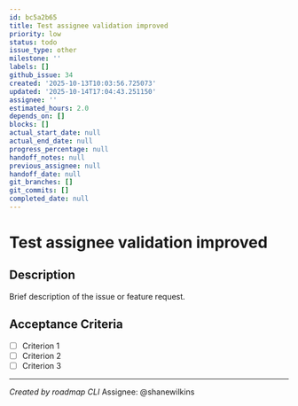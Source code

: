 ```yaml
---
id: bc5a2b65
title: Test assignee validation improved
priority: low
status: todo
issue_type: other
milestone: ''
labels: []
github_issue: 34
created: '2025-10-13T10:03:56.725073'
updated: '2025-10-14T17:04:43.251150'
assignee: ''
estimated_hours: 2.0
depends_on: []
blocks: []
actual_start_date: null
actual_end_date: null
progress_percentage: null
handoff_notes: null
previous_assignee: null
handoff_date: null
git_branches: []
git_commits: []
completed_date: null
---
```


# Test assignee validation improved

## Description

Brief description of the issue or feature request.

## Acceptance Criteria

- [ ] Criterion 1
- [ ] Criterion 2
- [ ] Criterion 3

---
*Created by roadmap CLI*
Assignee: @shanewilkins